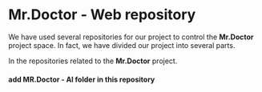 # **Mr.Doctor - Web** repository

We have used several repositories for our project to control the **Mr.Doctor** project space.
In fact, we have divided our project into several parts.

In the repositories related to the **Mr.Doctor** project.

#### **add MR.Doctor - AI folder in this repository**
